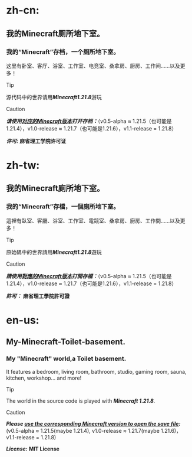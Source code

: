 # zh-cn:

## 我的Minecraft厕所地下室。
### 我的“Minecraft”存档，一个厕所地下室。
这里有卧室、客厅、浴室、工作室、电竞室、桑拿房、厨房、工作间......以及更多！

> [!TIP]
> 源代码中的世界请用***Minecraft1.21.8***游玩

> [!CAUTION]
> ***请使用<ins>对应的Minecraft版本</ins>打开存档：***（v0.5-alpha ≈ 1.21.5（也可能是1.21.4），v1.0-release ≈ 1.21.7（也可能是1.21.6），v1.1-release = 1.21.8）

***许可:*** **麻省理工学院许可证**



# zh-tw:
## 我的Minecraft廁所地下室。
### 我的“Minecraft”存檔，一個廁所地下室。
這裡有臥室、客廳、浴室、工作室、電競室、桑拿房、廚房、工作間......以及更多！

> [!TIP]
> 原始碼中的世界請用***Minecraft1.21.8***遊玩

> [!CAUTION]
> ***請使用<ins>對應的Minecraft版本</ins>打開存檔：***（v0.5-alpha ≈ 1.21.5（也可能是1.21.4），v1.0-release ≈ 1.21.7（也可能是1.21.6），v1.1-release = 1.21.8）

***許可：*** **麻省理工學院許可證**



# en-us:

## My-Minecraft-Toilet-basement.
### My "Minecraft" world,a Toilet basement.
It features a bedroom, living room, bathroom, studio, gaming room, sauna, kitchen, workshop... and more!

> [!TIP]
> The world in the source code is played with ***Minecraft 1.21.8***.

> [!CAUTION]
> ***Please <ins>use the corresponding Minecraft version to open the save file</ins>:*** (v0.5-alpha ≈ 1.21.5(maybe 1.21.4), v1.0-release ≈ 1.21.7(maybe 1.21.6)，v1.1-release = 1.21.8)

***License:*** **MIT License**


